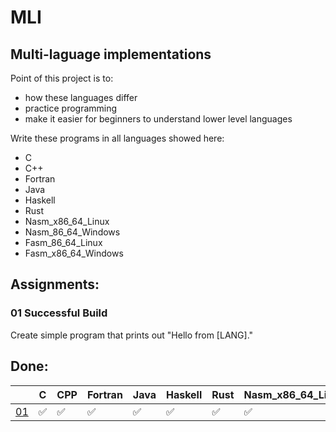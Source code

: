 # MLI
## Multi-laguage implementations

Point of this project is to:
- how these languages differ
- practice programming
- make it easier for beginners to understand lower level languages

Write these programs in all languages showed here:
- C
- C++
- Fortran
- Java
- Haskell
- Rust
- Nasm_x86_64_Linux
- Nasm_86_64_Windows
- Fasm_86_64_Linux
- Fasm_x86_64_Windows

## Assignments:
### 01 Successful Build
Create simple program that prints out "Hello from [LANG]."

## Done:
|                           |C  |    CPP|Fortran|   Java|Haskell|   Rust|    Nasm_x86_64_Linux|   Nasm_86_64_Windows|   Fasm_86_64_Linux|Fasm_x86_64_Windows|
|---------------------------|---|-------|-------|-------|-------|-------|---------------------|---------------------|-------------------|-------------------|
|[01](###01-Successful-Build)  | ✅|     ✅|     ✅|     ✅|     ✅|     ✅|                   ✅|                   ❌|                 ❌|                 ❌|
